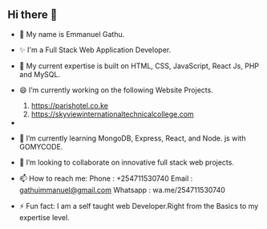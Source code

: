 ## Hi there 👋

- 🤔 My name is Emmanuel Gathu. 
- ✨ I'm a Full Stack Web Application Developer.
- 🔭 My current expertise is built on HTML, CSS, JavaScript, React Js, PHP and MySQL.
- 😄 I’m currently working on the following Website Projects.
  
  1. https://parishotel.co.ke
  2. https://skyviewinternationaltechnicalcollege.com
- 
- 🌱 I’m currently learning MongoDB, Express, React, and Node. js with GOMYCODE.
- 👯 I’m looking to collaborate on innovative full stack web projects.


- 📫 How to reach me: 
      Phone : +254711530740
      Email : gathuimmanuel@gmail.com
      Whatsapp : wa.me/254711530740

- ⚡ Fun fact: I am a self taught web Developer.Right from the Basics to my expertise level.

